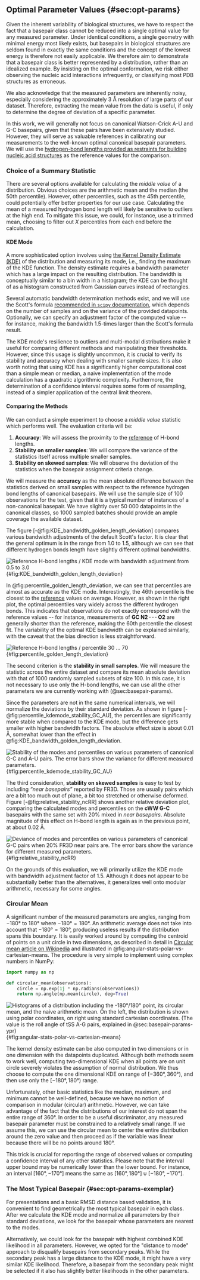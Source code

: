 ## Optimal Parameter Values {#sec:opt-params}


Given the inherent variability of biological structures, we have to respect the fact that a basepair class cannot be reduced into a single optimal value for any measured parameter.
Under identical conditions, a single geometry with minimal energy most likely exists, but basepairs in biological structures are seldom found in exactly the same conditions and the concept of the lowest energy is therefore not easily applicable.
We therefore aim to demonstrate that a basepair class is better represented by a distribution, rather than an idealized example.
By insisting on the optimal conformation, we risk either observing the nucleic acid interactions infrequently, or classifying most PDB structures as erroneous.

We also acknowledge that the measured parameters are inherently noisy, especially considering the approximately 3 Å resolution of large parts of our dataset.
Therefore, extracting the mean value from the data is useful, if only to determine the degree of deviation of a specific parameter.

In this work, we will generally not focus on canonical Watson-Crick A-U and G-C basepairs, given that these pairs have been extensively studied.
However, they will serve as valuable references in calibrating our measurements to the well-known optimal canonical basepair parameters.
We will use the [hydrogen-bond lengths provided as restraints for building nucleic acid structures](https://doi.org/10.1107/S2059798321007610) as the reference values for the comparison.

### Choice of a Summary Statistic

There are several options available for calculating the _middle value_ of a distribution.
Obvious choices are the arithmetic mean and the median (the 50th percentile).
However, other percentiles, such as the 45th percentile, could potentially offer better properties for our use case.
Calculating the mean of a measured hydrogen bond length will likely be sensitive to outliers at the high end.
To mitigate this issue, we could, for instance, use a trimmed mean, choosing to filter out $X$ percentiles from each end before the calculation.

#### KDE Mode

A more sophisticated option involves using [the Kernel Density Estimate (KDE)](https://en.wikipedia.org/wiki/Kernel_density_estimation) of the distribution and measuring its mode, i.e., finding the maximum of the KDE function.
The density estimate requires a bandwidth parameter which has a large impact on the resulting distribution.
The bandwidth is conceptually similar to a bin width in a histogram; the KDE can be thought of as a histogram constructed from Gaussian curves instead of rectangles.

Several automatic bandwidth determination methods exist, and we will use the Scott's formula [recommended in `scipy` documentation](https://docs.scipy.org/doc/scipy/reference/generated/scipy.stats.gaussian_kde.html), which depends on the number of samples and on the variance of the provided datapoints.
Optionally, we can specify an adjustment factor of the computed value -- for instance, making the bandwidth 1.5-times larger than the Scott's formula result.

<!--
Since we might want to compare several programs and experiment with changing the threshold, the resilience to outliers of the KDE mode is very useful.
It is also advantageous that it will select the highest peak in case of multi-modal distribution.
However, we have to verify that it is sufficiently stable and accurate on smaller samples.
It is also not great that it is computationally significantly more intensive, the implementation using `scipy` a has quadratic algorithmic complex.
Plus we cannot get a confidence interval by simply considering the standard deviation like to mean, we will have to do bootstrap. -->

The KDE mode's resilience to outliers and multi-modal distributions make it useful for comparing different methods and manipulating their thresholds.
However, since this usage is slightly uncommon, it is crucial to verify its stability and accuracy when dealing with smaller sample sizes.
It is also worth noting that using KDE has a significantly higher computational cost than a simple mean or median, a naive implementation of the mode calculation has a quadratic algorithmic complexity.
Furthermore, the determination of a confidence interval requires some form of resampling, instead of a simpler application of the central limit theorem.

#### Comparing the Methods

We can conduct a simple experiment to choose a _middle value_ statistic which performs well.
The evaluation criteria will be:

1. **Accuracy**: We will assess the proximity to the [reference](https://doi.org/10.1107/S2059798321007610) of H-bond lengths.
2. **Stability on smaller samples**: We will compare the variance of the statistics itself across multiple smaller samples.
3. **Stability on skewed samples**: We will observe the deviation of the statistics when the basepair assignment criteria change.

We will measure the **accuracy** as the mean absolute difference between the statistics derived on small samples with respect to the reference hydrogen bond lengths of canonical basepairs.
We will use the sample size of 100 observations for the test, given that it is a typical number of instances of a non-canonical basepair.
We have slightly over 50 000 datapoints in the canonical classes, so 1000 sampled batches should provide an ample coverage the available dataset.

The figure [-@fig:KDE_bandwidth_golden_length_deviation] compares various bandwidth adjustments of the default Scott's factor.
It is clear that the general optimum is in the range from 1.0 to 1.5, although we can see that different hydrogen bonds length have slightly different optimal bandwidths.

![[Reference H-bond lengths](https://doi.org/10.1107/S2059798321007610) / KDE mode with bandwidth adjustment from 0.5 to 3.0](../img/KDE_bandwidth_golden_length_deviation.svg){#fig:KDE_bandwidth_golden_length_deviation}

In @fig:percentile_golden_length_deviation, we can see that percentiles are almost as accurate as the KDE mode.
Interestingly, the 46th percentile is the closest to the [reference](https://doi.org/10.1107/S2059798321007610) values on average.
However, as shown in the right plot, the optimal percentiles vary widely across the different hydrogen bonds.
This indicates that observations do not exactly correspond with the reference values -- for instance, measurements of **GC N2 · · · O2** are generally shorter than the reference, making the 60th percentile the closest fit.
The variability of the optimal KDE bandwidth can be explained similarly, with the caveat that the bias direction is less straightforward.

![[Reference H-bond lengths](https://doi.org/10.1107/S2059798321007610) / percentile 30 … 70](../img/percentile_golden_length_deviation.svg){#fig:percentile_golden_length_deviation}

The second criterion is the **stability in small samples**.
We will measure the statistic across the entire dataset and compare its mean absolute deviation with that of 1000 randomly sampled subsets of size 100.
In this case, it is not necessary to use only the H-bond lengths, we can use all the other parameters we are currently working with (@sec:basepair-params).

Since the parameters are not in the same numerical intervals, we will normalize the deviations by their standard deviation.
As shown in figure [-@fig:percentile_kdemode_stability_GC_AU], the percentiles are significantly more stable when compared to the KDE mode, but the difference gets smaller with higher bandwidth factors.
The absolute effect size is about 0.01 Å, somewhat lower than the effect in @fig:KDE_bandwidth_golden_length_deviation.
<!-- Instead, we will first divide each deviation by the average deviation for a specific parameter.
Given a $n \times m$ matrix $D$ containing deviations for each parameter and each statistic, we can calculate the matrix $R$ of relative deviations:
$$R_{ps} = \frac{D_{ps}}{n^{-1} \cdot \sum_{k=1}^{n} D_{ks}}$$
This formula calculates the relative deviation $R_{ps}$ of a specific data point $p$ with respect to the statistic $s$.
The overall performance of a statistic is then calculated as a mean of a column $s$ in matrix $R$. -->

![Stability of the modes and percentiles on various parameters of canonical G-C and A-U pairs. The error bars show the variance for different measured parameters.](../img/percentile_kdemode_stability_GC_AU.svg){#fig:percentile_kdemode_stability_GC_AU}


The third consideration, **stability on skewed samples** is easy to test by including _“near basepairs”_ reported by FR3D.
Those are usually pairs which are a bit too much out of plane, a bit too stretched or otherwise deformed.
Figure [-@fig:relative_stability_ncRR] shows another relative deviation plot, comparing the calculated modes and percentiles on the **cWW G-C** basepairs with the same set with 20% mixed in _near basepairs_.
Absolute magnitude of this effect on H-bond length is again as in the previous point, at about 0.02 Å.

![Deviance of modes and percentiles on various parameters of canonical G-C pairs when 20% FR3D _near pairs_ are. The error bars show the variance for different measured parameters.](../img/relative_stability_ncRR.svg){#fig:relative_stability_ncRR}

On the grounds of this evaluation, we will primarily utilize the KDE mode with bandwidth adjustment factor of 1.5.
Although it does not appear to be substantially better than the alternatives, it generalizes well onto modular arithmetic, necessary for some angles.


### Circular Mean

A significant number of the measured parameters are angles, ranging from $-180°$ to $180°$ where $-180° = 180°$.
An arithmetic average does not take into account that $-180° = 180°$, producing useless results if the distribution spans this boundary.
It is easily worked around by computing the centroid of points on a unit circle in two dimensions, as described in detail in [Circular mean article on Wikipedia](https://en.wikipedia.org/wiki/Circular_mean) and illustrated in @fig:angular-stats-polar-vs-cartesian-means.
The procedure is very simple to implement using complex numbers in NumPy:

```python
import numpy as np

def circular_mean(observations):
    circle = np.exp(1j * np.radians(observations))
    return np.angle(np.mean(circle), deg=True)
```

![Histograms of a distribution including the -180°/180° point, its circular mean, and the naive arithmetic mean. On the left, the distribution is shown using polar coordinates, on right using standard cartesian coordinates. (The value is the roll angle of **tSS A-G** pairs, explained in @sec:basepair-params-ypr)](../img/angular-stats-polar-vs-cartesian-means.svg){#fig:angular-stats-polar-vs-cartesian-means}

The kernel density estimate can be also computed in two dimensions or in one dimension with the datapoints duplicated.
Although both methods seem to work well, computing two-dimensional KDE when all points are on unit circle severely violates the assumption of normal distribution.
We thus choose to compute the one dimensional KDE on range of $[-360°, 360°)$, and then use only the $[-180°, 180°)$ range.

Unfortunately, other basic statistics like the median, maximum, and minimum cannot be well-defined, because we have no notion of comparison in modular (circular) arithmetic.
However, we can take advantage of the fact that the distributions of our interest do not span the entire range of $360°$.
In order to be a useful discriminator, any measured basepair parameter must be constrained to a relatively small range.
If we assume this, we can use the circular mean to center the entire
distribution around the zero value and then proceed as if the variable was linear because there will be no points around $180°$.

This trick is crucial for reporting the range of observed values or computing a confidence interval of any other statistics.
Please note that the interval upper bound may be numerically lower than the lower bound.
For instance, an interval $[160°, -170°]$ means the same as $[160°, 180°] \cup [-180°, -170°]$.


### The Most Typical Basepair {#sec:opt-params-exemplar}

For presentations and a basic RMSD distance based validation, it is convenient to find geometrically the most typical basepair in each class.
After we calculate the KDE mode and normalize all parameters by their standard deviations, we
look for the basepair whose parameters are nearest to the modes. 

Alternatively, we could look for the basepair with highest combined KDE likelihood in all parameters. 
However, we opted for the "distance to mode" approach to disqualify basepairs from secondary peaks.
While the secondary peak has a large distance to the KDE mode, it might have a very similar KDE likelihood.
Therefore, a basepair from the secondary peak might be selected if it also has slightly better likelihoods in the other parameters.
